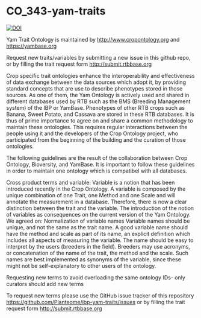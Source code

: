 # CO_343-yam-traits
[![DOI](https://zenodo.org/badge/108037173.svg)](https://zenodo.org/badge/latestdoi/108037173)

Yam Trait Ontology is maintained by http://www.cropontology.org and https://yambase.org

Request new traits/variables by submitting a new issue in this github repo, or by filling the trait request form http://submit.rtbbase.org

Crop specific trait ontologies enhance the interoperability and effectiveness of data exchange between the data sources which adopt it, by providing standard concepts that are use to describe phenotypes stored in those sources. As one of them, the Yam Ontology is actively used and shared in different databases used by RTB such as the BMS (Breeding Management system) of the IBP or YamBase. Phenotypes of other RTB crops such as Banana, Sweet Potato, and Cassava are stored in these RTB databases. It is thus of prime importance to agree on and share a common methodology to maintain these ontologies. This requires regular interactions between the people using it and the developers of the Crop Ontology project, who participated from the beginning of the building and the curation of those ontologies.

The following guidelines are the result of the collaboration between Crop Ontology, Bioversity, and YamBase. It is important to follow these guidelines in order to maintain one ontology which is compatibel with all databases.

Cross product terms and variable: Variable is a notion that has been introduced recently in the Crop Ontology. A variable is composed by the unique combination of one Trait, one Method and one Scale and will annotate the measurement in a database. Therefore, there is now a clear distinction between the trait and the variable. The introduction of the notion of variables as consequences on the current version of the Yam Ontology. 
We agreed on:
Normalization of variable names Variable names should be unique, and not the same as the trait name. A good variable name should have the method and scale as part of its name, an explicit definition which includes all aspects of measuring the variable. The name should be easy to interpret by the users (breeders in the field). Breeders may use acronyms, or concatenation of the name of the trait, the method and the scale. Such names are best implemented as synonyms of the variable, since these might not be self-explanatory to other users of the ontology.

Requesting new terms to avoid overloading the same ontology IDs- only curators should add new terms

To request new terms please use the GitHub issue tracker of this repository https://github.com/Planteome/ibp-yam-traits/issues or by filling the trait request form http://submit.rtbbase.org
